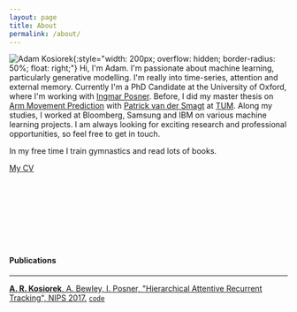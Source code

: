 ```yaml
---
layout: page
title: About
permalink: /about/
---
```


![Adam Kosiorek](../resources/me.jpg){:style="width: 200px; overflow: hidden; border-radius: 50%; float: right;"}
Hi, I'm Adam.
I'm passionate about machine learning, particularly generative modelling.
I'm really into time-series, attention and external memory.
Currently I'm a PhD Candidate at the University of Oxford, where I'm working with [Ingmar Posner](http://ori.ox.ac.uk/mrg_people/ingmar-posner/).
Before, I did my master thesis on [Arm Movement Prediction](http://brml.org/positions/master-thesis-arm-movement-prediction/) with [Patrick van der Smagt](http://brml.org/people/smagt/) at [TUM](http://www.tum.de/en).
Along my studies, I worked at Bloomberg, Samsung and IBM on various machine learning projects.
I am always looking for exciting research and professional opportunities, so feel free to get in touch.


In my free time I train gymnastics and read lots of books.

[My CV](../resources/cv_adam_kosiorek.pdf)

<div style="margin: 150px;"></div>

#### Publications
----------------
[**A. R. Kosiorek**, A. Bewley, I. Posner, "Hierarchical Attentive Recurrent Tracking", NIPS 2017.](https://arxiv.org/abs/1706.09262) [`code`](https://github.com/akosiorek/hart)
